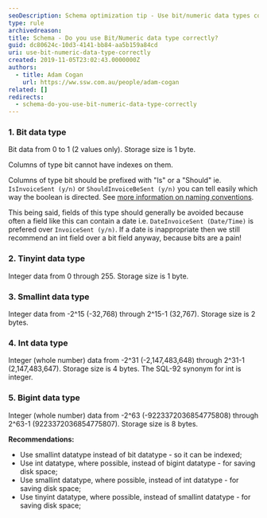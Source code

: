 ```yaml
---
seoDescription: Schema optimization tip - Use bit/numeric data types correctly by choosing between tinyint, smallint, int, and bigint based on your specific requirements.
type: rule
archivedreason:
title: Schema - Do you use Bit/Numeric data type correctly?
guid: dc80624c-10d3-4141-bb84-aa5b159a84cd
uri: use-bit-numeric-data-type-correctly
created: 2019-11-05T23:02:43.0000000Z
authors:
  - title: Adam Cogan
    url: https://ww.ssw.com.au/people/adam-cogan
related: []
redirects:
  - schema-do-you-use-bit-numeric-data-type-correctly
---
```


### 1. Bit data type

Bit data from 0 to 1 (2 values only). Storage size is 1 byte.

Columns of type bit cannot have indexes on them.

Columns of type bit should be prefixed with "Is" or a "Should" ie. `IsInvoiceSent (y/n)` or `ShouldInvoiceBeSent (y/n)` you can tell easily which way the boolean is directed. See [more information on naming conventions](/object-name-should-follow-your-company-naming-conventions).

This being said, fields of this type should generally be avoided because often a field like this can contain a date i.e. `DateInvoiceSent (Date/Time)` is prefered over `InvoiceSent (y/n)`. If a date is inappropriate then we still recommend an int field over a bit field anyway, because bits are a pain!

<!--endintro-->

### 2. Tinyint data type

Integer data from 0 through 255. Storage size is 1 byte.

### 3. Smallint data type

Integer data from -2^15 (-32,768) through 2^15-1 (32,767). Storage size is 2 bytes.

### 4. Int data type

Integer (whole number) data from -2^31 (-2,147,483,648) through 2^31-1 (2,147,483,647). Storage size is 4 bytes. The SQL-92 synonym for int is integer.

### 5. Bigint data type

Integer (whole number) data from -2^63 (-9223372036854775808) through 2^63-1 (9223372036854775807). Storage size is 8 bytes.

**Recommendations:**

- Use smallint datatype instead of bit datatype - so it can be indexed;
- Use int datatype, where possible, instead of bigint datatype - for saving disk space;
- Use smallint datatype, where possible, instead of int datatype - for saving disk space;
- Use tinyint datatype, where possible, instead of smallint datatype - for saving disk space;
